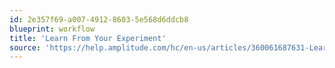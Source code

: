 ```yaml
---
id: 2e357f69-a007-4912-8603-5e568d6ddcb8
blueprint: workflow
title: 'Learn From Your Experiment'
source: 'https://help.amplitude.com/hc/en-us/articles/360061687631-Learn-from-your-experiment'
---
```

